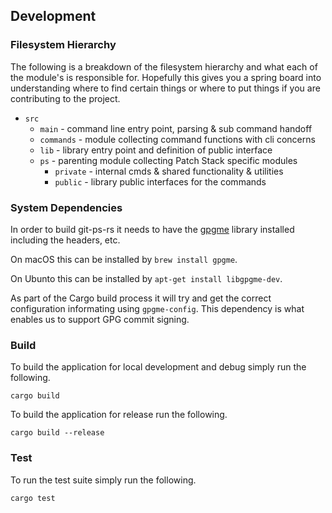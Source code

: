 ## Development

### Filesystem Hierarchy

The following is a breakdown of the filesystem hierarchy and what each of the
module's is responsible for. Hopefully this gives you a spring board into
understanding where to find certain things or where to put things if you are
contributing to the project.

* `src`
	* `main` - command line entry point, parsing & sub command handoff
	* `commands` - module collecting command functions with cli concerns
	* `lib` - library entry point and definition of public interface
	* `ps` - parenting module collecting Patch Stack specific modules 
		* `private` - internal cmds & shared functionality & utilities
		* `public` - library public interfaces for the commands

### System Dependencies

In order to build git-ps-rs it needs to have the [gpgme][] library installed
including the headers, etc.

On macOS this can be installed by `brew install gpgme`.

On Ubunto this can be installed by `apt-get install libgpgme-dev`.

As part of the Cargo build process it will try and get the correct
configuration informating using `gpgme-config`. This dependency is what enables
us to support GPG commit signing.

### Build

To build the application for local development and debug simply run the
following.

```text
cargo build
```

To build the application for release run the following.

```text
cargo build --release
```

### Test

To run the test suite simply run the following.

```text
cargo test
```

[gpgme]: https://gnupg.org/software/gpgme/index.html
